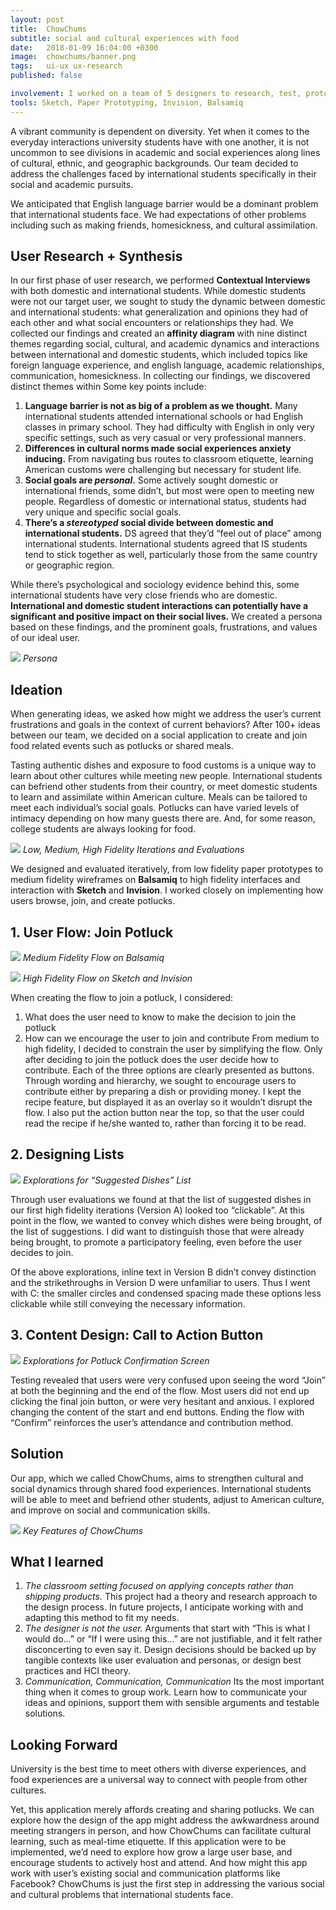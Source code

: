 ```yaml
---
layout: post
title:  ChowChums
subtitle: social and cultural experiences with food
date:   2018-01-09 16:04:00 +0300
image:  chowchums/banner.png
tags:   ui-ux ux-research
published: false

involvement: I worked on a team of 5 designers to research, test, prototype, and design this app for a course, INFO 3450 Human-Computer Interaction Design
tools: Sketch, Paper Prototyping, Invision, Balsamiq
---
```


A vibrant community is dependent on diversity. Yet when it comes to the everyday interactions university students have with one another, it is not uncommon to see divisions in academic and social experiences along lines of cultural, ethnic, and geographic backgrounds. Our team decided to address the challenges faced by international students specifically in their social and academic pursuits.

We anticipated that English language barrier would be a dominant problem that international students face. We had expectations of other problems including such as making friends, homesickness, and cultural assimilation.

## User Research + Synthesis
In our first phase of user research, we performed **Contextual Interviews** with both domestic and international students. While domestic students were not our target user, we sought to study the dynamic between domestic and international students: what generalization and opinions they had of each other and what social encounters or relationships they had.
We collected our findings and created an **affinity diagram** with nine distinct themes regarding social, cultural, and academic dynamics and interactions between international and domestic students, which included topics like foreign language experience, and english language, academic relationships, communication, homesickness.
In collecting our findings, we discovered distinct themes within Some key points include:

1. **Language barrier is not as big of a problem as we thought.**
Many international students attended international schools or had English classes in primary school. They had difficulty with English in only very specific settings, such as very casual or very professional manners.
2. **Differences in cultural norms made social experiences anxiety inducing.** 
From navigating bus routes to classroom etiquette, learning American customs were challenging but necessary for student life.
3. **Social goals are *personal*.**
Some actively sought domestic or international friends, some didn’t, but most were open to meeting new people. Regardless of domestic or international status, students had very unique and specific social goals.
4. **There’s a *stereotyped* social divide between domestic and international students.**
DS agreed that they’d “feel out of place” among international students. International students agreed that IS students tend to stick together as well, particularly those from the same country or geographic region.

While there’s psychological and sociology evidence behind this, some international students have very close friends who are domestic. **International and domestic student interactions can potentially have a significant and positive impact on their social lives.**
We created a persona based on these findings, and the prominent goals, frustrations, and values of our ideal user.

![]({{site.baseurl}}/images/chowchums/persona.png)
*Persona*

## Ideation
When generating ideas, we asked how might we address the user’s current frustrations and goals in the context of current behaviors? After 100+ ideas between our team, we decided on a social application to create and join food related events such as potlucks or shared meals.

Tasting authentic dishes and exposure to food customs is a unique way to learn about other cultures while meeting new people. International students can befriend other students from their country, or meet domestic students to learn and assimilate within American culture. Meals can be tailored to meet each individual’s social goals. Potlucks can have varied levels of intimacy depending on how many guests there are. And, for some reason, college students are always looking for food.

![]({{site.baseurl}}/images/chowchums/fidelity-iterations.png)
*Low, Medium, High Fidelity Iterations and Evaluations*

We designed and evaluated iteratively, from low fidelity paper prototypes to medium fidelity wireframes on **Balsamiq** to high fidelity interfaces and interaction with **Sketch** and **Invision**. I worked closely on implementing how users browse, join, and create potlucks.

## 1. User Flow: Join Potluck
![]({{site.baseurl}}/images/chowchums/join-potluck-medfi.png)
*Medium Fidelity Flow on Balsamiq*

![]({{site.baseurl}}/images/chowchums/join-potluck-hifi.png)
*High Fidelity Flow on Sketch and Invision*

When creating the flow to join a potluck, I considered:
1. What does the user need to know to make the decision to join the potluck
2. How can we encourage the user to join and contribute
From medium to high fidelity, I decided to constrain the user by simplifying the flow. Only after deciding to join the potluck does the user decide how to contribute. Each of the three options are clearly presented as buttons. Through wording and hierarchy, we sought to encourage users to contribute either by preparing a dish or providing money. I kept the recipe feature, but displayed it as an overlay so it wouldn’t disrupt the flow. I also put the action button near the top, so that the user could read the recipe if he/she wanted to, rather than forcing it to be read.

## 2. Designing Lists
![]({{site.baseurl}}/images/chowchums/list-design-explo.png)
*Explorations for “Suggested Dishes” List*

Through user evaluations we found at that the list of suggested dishes in our first high fidelity iterations (Version A) looked too “clickable”. At this point in the flow, we wanted to convey which dishes were being brought, of the list of suggestions. I did want to distinguish those that were already being brought, to promote a participatory feeling, even before the user decides to join.

Of the above explorations, inline text in Version B didn’t convey distinction and the strikethroughs in Version D were unfamiliar to users. Thus I went with C: the smaller circles and condensed spacing made these options less clickable while still conveying the necessary information.

## 3. Content Design: Call to Action Button
![]({{site.baseurl}}/images/chowchums/content-explo.png)
*Explorations for Potluck Confirmation Screen*

Testing revealed that users were very confused upon seeing the word “Join” at both the beginning and the end of the flow. Most users did not end up clicking the final join button, or were very hesitant and anxious. I explored changing the content of the start and end buttons. Ending the flow with “Confirm” reinforces the user’s attendance and contribution method.

## Solution
Our app, which we called ChowChums, aims to strengthen cultural and social dynamics through shared food experiences. International students will be able to meet and befriend other students, adjust to American culture, and improve on social and communication skills. 
<!-- insert Invision prototype -->

![]({{site.baseurl}}/images/chowchums/features-summary.png)
*Key Features of ChowChums*

## What I learned
1. *The classroom setting focused on applying concepts rather than shipping products.*
This project had a theory and research approach to the design process. In future projects, I anticipate working with and adapting this method to fit my needs.
2. *The designer is not the user.*
Arguments that start with “This is what I would do…” or “If I were using this…” are not justifiable, and it felt rather disconcerting to even say it. Design decisions should be backed up by tangible contexts like user evaluation and personas, or design best practices and HCI theory.
3. *Communication, Communication, Communication*
Its the most important thing when it comes to group work. Learn how to communicate your ideas and opinions, support them with sensible arguments and testable solutions.

## Looking Forward
University is the best time to meet others with diverse experiences, and food experiences are a universal way to connect with people from other cultures.

Yet, this application merely affords creating and sharing potlucks. We can explore how the design of the app might address the awkwardness around meeting strangers in person, and how ChowChums can facilitate cultural learning, such as meal-time etiquette. If this application were to be implemented, we’d need to explore how grow a large user base, and encourage students to actively host and attend. And how might this app work with user’s existing social and communication platforms like Facebook? ChowChums is just the first step in addressing the various social and cultural problems that international students face.



